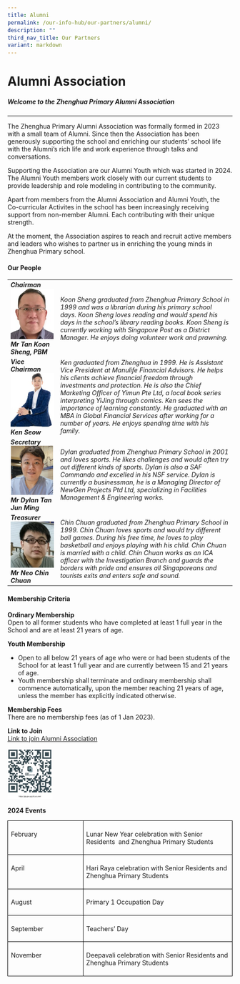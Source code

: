 ```yaml
---
title: Alumni
permalink: /our-info-hub/our-partners/alumni/
description: ""
third_nav_title: Our Partners
variant: markdown
---
```

# Alumni Association

##### Welcome to the Zhenghua Primary Alumni Association
------------------------------------------------------------

The Zhenghua Primary Alumni Association was formally formed in 2023 with a small team of Alumni. Since then the Association has been generously supporting the school and enriching our students’ school life with the Alumni’s rich life and work experience through talks and conversations.<br>

Supporting the Association are our Alumni Youth which was started in 2024. The Alumni Youth members work closely with our current students to provide leadership and role modeling in contributing to the community.<br>

Apart from members from the Alumni Association and Alumni Youth, the Co-curricular Activites in the school has been increasingly receiving support from non-member Alumni. Each contributing with their unique strength.<br>

At the moment, the Association aspires to reach and recruit active members and leaders who wishes to partner us in enriching the young minds in Zhenghua Primary school.<br>

#### Our People

|   |   |
| -------- | -------- |
| ***Chairman***<img src="/images/Our%20info%20hub/Alumni/Tan_KS.jpg" style="width:100%">***Mr Tan Koon Sheng, PBM***   | *Koon Sheng graduated from Zhenghua Primary School in 1999 and was a librarian during his primary school days. Koon Sheng loves reading and would spend his days in the school’s library reading books. Koon Sheng is currently working with Singapore Post as a District Manager. He enjoys doing volunteer work and prawning.*|
| ***Vice Chairman***<img src="/images/Our%20info%20hub/Alumni/Ken.jpg" style="width:100%">***Ken Seow*** | *Ken graduated from Zhenghua in 1999. He is Assistant Vice President at Manulife Financial Advisors. He helps his clients achieve financial freedom through investments and protection. He is also the Chief Marketing Officer of Yimun Pte Ltd, a local book series interpreting YiJing through comics. Ken sees the importance of learning constantly. He graduated with an MBA in Global Financial Services after working for a number of years. He enjoys spending time with his family.*|
| ***Secretary***<img src="/images/Our%20info%20hub/Alumni/Dylan.jpg" style="width:100%">***Mr Dylan Tan Jun Ming***  | *Dylan graduated from Zhenghua Primary School in 2001 and loves sports. He likes challenges and would often try out different kinds of sports. Dylan is also a SAF Commando and excelled in his NSF service. Dylan is currently a businessman, he is a Managing Director of NewGen Projects Ptd Ltd, specializing in Facilities Management &amp; Engineering works.*|
| ***Treasurer***<img src="/images/Our%20info%20hub/Alumni/Neo.jpg" style="width:100%">***Mr Neo Chin Chuan***   | *Chin Chuan graduated from Zhenghua Primary School in 1999. Chin Chuan loves sports and would try different ball games. During his free time, he loves to play basketball and enjoys playing with his child. Chin Chuan is married with a child. Chin Chuan works as an ICA officer with the Investigation Branch and guards the borders with pride and ensures all Singaporeans and tourists exits and enters safe and sound.*|

#### Membership Criteria

**Ordinary Membership**<br>
Open to all former students who have completed at least 1 full year in the School and are at least 21 years of age.<br>

**Youth Membership**<br>
- Open to all below 21 years of age who were or had been students of the School for at least 1 full year and are currently between 15 and 21 years of age.<br>
- Youth membership shall terminate and ordinary membership shall commence automatically, upon the member reaching 21 years of age, unless the member has explicitly indicated otherwise.<br>

**Membership Fees**<br>
There are no membership fees (as of 1 Jan 2023).<br>

**Link to Join**<br>
[Link to join Alumni Association](https://go.gov.sg/zhpsalumni)<br>

<img src="/images/Our%20info%20hub/Alumni/ZHPS_Alumni_QR_Code.jpg" style="width:20%"> 

**2024 Events**
<table style="border-collapse:collapse;mso-table-layout-alt:fixed;border:none;
 mso-border-alt:solid black 1.0pt;mso-yfti-tbllook:1536;mso-padding-alt:0in 5.4pt 0in 5.4pt;
 mso-border-insideh:1.0pt solid black;mso-border-insidev:1.0pt solid black" width="624" cellpadding="0" cellspacing="0" border="1" class="MsoNormalTable"><tbody><tr style="mso-yfti-irow:0;mso-yfti-firstrow:yes;height:28.55pt"><td style="width:2.0in;border:solid black 1.0pt;
  padding:5.0pt 5.0pt 5.0pt 5.0pt;height:28.55pt" valign="top" width="192"><p style="line-height:normal;mso-pagination:none;border:none;
  mso-padding-alt:31.0pt 31.0pt 31.0pt 31.0pt;mso-border-shadow:yes" class="MsoNormal"><span lang="EN">February</span></p></td><td style="width:4.5in;border:solid black 1.0pt;
  border-left:none;mso-border-left-alt:solid black 1.0pt;padding:5.0pt 5.0pt 5.0pt 5.0pt;
  height:28.55pt" valign="top" width="432"><p style="line-height:normal;mso-pagination:none;border:none;
  mso-padding-alt:31.0pt 31.0pt 31.0pt 31.0pt;mso-border-shadow:yes" class="MsoNormal"><span lang="EN">Lunar New Year celebration with Senior Residents<span style="mso-spacerun:yes">&nbsp; </span>and Zhenghua Primary Students</span></p></td></tr><tr style="mso-yfti-irow:1;height:28.55pt"><td style="width:2.0in;border:solid black 1.0pt;
  border-top:none;mso-border-top-alt:solid black 1.0pt;padding:5.0pt 5.0pt 5.0pt 5.0pt;
  height:28.55pt" valign="top" width="192"><p style="line-height:normal;mso-pagination:none;border:none;
  mso-padding-alt:31.0pt 31.0pt 31.0pt 31.0pt;mso-border-shadow:yes" class="MsoNormal"><span lang="EN">April</span></p></td><td style="width:4.5in;border-top:none;border-left:none;
  border-bottom:solid black 1.0pt;border-right:solid black 1.0pt;mso-border-top-alt:
  solid black 1.0pt;mso-border-left-alt:solid black 1.0pt;padding:5.0pt 5.0pt 5.0pt 5.0pt;
  height:28.55pt" valign="top" width="432"><p style="line-height:normal;mso-pagination:none;border:none;
  mso-padding-alt:31.0pt 31.0pt 31.0pt 31.0pt;mso-border-shadow:yes" class="MsoNormal"><span lang="EN">Hari Raya celebration with Senior Residents and Zhenghua Primary Students</span></p></td></tr><tr style="mso-yfti-irow:2;height:28.55pt"><td style="width:2.0in;border:solid black 1.0pt;
  border-top:none;mso-border-top-alt:solid black 1.0pt;padding:5.0pt 5.0pt 5.0pt 5.0pt;
  height:28.55pt" valign="top" width="192"><p style="line-height:normal;mso-pagination:none;border:none;
  mso-padding-alt:31.0pt 31.0pt 31.0pt 31.0pt;mso-border-shadow:yes" class="MsoNormal"><span lang="EN">August</span></p></td><td style="width:4.5in;border-top:none;border-left:none;
  border-bottom:solid black 1.0pt;border-right:solid black 1.0pt;mso-border-top-alt:
  solid black 1.0pt;mso-border-left-alt:solid black 1.0pt;padding:5.0pt 5.0pt 5.0pt 5.0pt;
  height:28.55pt" valign="top" width="432"><p style="line-height:normal;mso-pagination:none;border:none;
  mso-padding-alt:31.0pt 31.0pt 31.0pt 31.0pt;mso-border-shadow:yes" class="MsoNormal"><span lang="EN">Primary 1 Occupation Day</span></p></td></tr><tr style="mso-yfti-irow:3;height:28.55pt"><td style="width:2.0in;border:solid black 1.0pt;
  border-top:none;mso-border-top-alt:solid black 1.0pt;padding:5.0pt 5.0pt 5.0pt 5.0pt;
  height:28.55pt" valign="top" width="192"><p style="line-height:normal;mso-pagination:none;border:none;
  mso-padding-alt:31.0pt 31.0pt 31.0pt 31.0pt;mso-border-shadow:yes" class="MsoNormal"><span lang="EN">September</span></p></td><td style="width:4.5in;border-top:none;border-left:none;
  border-bottom:solid black 1.0pt;border-right:solid black 1.0pt;mso-border-top-alt:
  solid black 1.0pt;mso-border-left-alt:solid black 1.0pt;padding:5.0pt 5.0pt 5.0pt 5.0pt;
  height:28.55pt" valign="top" width="432"><p style="line-height:normal;mso-pagination:none;border:none;
  mso-padding-alt:31.0pt 31.0pt 31.0pt 31.0pt;mso-border-shadow:yes" class="MsoNormal"><span lang="EN">Teachers’ Day</span></p></td></tr><tr style="mso-yfti-irow:4;mso-yfti-lastrow:yes;height:28.55pt"><td style="width:2.0in;border:solid black 1.0pt;
  border-top:none;mso-border-top-alt:solid black 1.0pt;padding:5.0pt 5.0pt 5.0pt 5.0pt;
  height:28.55pt" valign="top" width="192"><p style="line-height:normal;mso-pagination:none;border:none;
  mso-padding-alt:31.0pt 31.0pt 31.0pt 31.0pt;mso-border-shadow:yes" class="MsoNormal"><span lang="EN">November</span></p></td><td style="width:4.5in;border-top:none;border-left:none;
  border-bottom:solid black 1.0pt;border-right:solid black 1.0pt;mso-border-top-alt:
  solid black 1.0pt;mso-border-left-alt:solid black 1.0pt;padding:5.0pt 5.0pt 5.0pt 5.0pt;
  height:28.55pt" valign="top" width="432"><p style="line-height:normal;mso-pagination:none;border:none;
  mso-padding-alt:31.0pt 31.0pt 31.0pt 31.0pt;mso-border-shadow:yes" class="MsoNormal"><span lang="EN">Deepavali celebration with Senior Residents and Zhenghua Primary Students</span></p></td></tr></tbody></table>